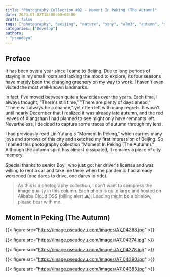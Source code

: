 ```yaml
---
title: "Photography Collection #02 - Moment In Peking (The Autumn)"
date: 2023-01-02T18:00:00+08:00
draft: false
tags: ["photography", "beijing", "nature", "sony", "a7m3", "autumn", "season", "city", "moment"]
categories: ["Develop"]
authors:
- "pseudoyu"
---
```


## Preface

It has been over a year since I came to Beijing. Due to long periods of staying in my small room and lacking the mood to explore, its four seasons have merely been the changing greenery on my way to work. I haven't even visited the most well-known landmarks.

In fact, I've moved between quite a few cities over the years. Each time, I always thought, "There's still time," "There are plenty of days ahead," "There will always be a chance," yet often left with many regrets. It wasn't until nearly December that I realized it was already late autumn, and the red leaves of Xiangshan I had planned to see might only have remnants left. Nevertheless, I decided to capture some traces of autumn through my lens.

I had previously read Lin Yutang's "Moment In Peking," which carries many joys and sorrows of this city and sketched my first impression of Beijing. So I named this photography collection "Moment In Peking (The Autumn)." Although the autumn spirit has almost dissipated, it remains a piece of city memory.

Special thanks to senior Boyi, who just got her driver's license and was willing to rent a car and take me there when the pandemic had already worsened (~~one dares to drive, one dares to ride~~).

> As this is a photography collection, I don't want to compress the image quality in this column. Each photo is quite large and hosted on Alibaba Cloud OSS (billing alert ⚠️). Loading might be a bit slow, please bear with me.

## Moment In Peking (The Autumn)

{{< figure src="https://image.pseudoyu.com/images/A7_04388.jpg" >}}

{{< figure src="https://image.pseudoyu.com/images/A7_04374.jpg" >}}

{{< figure src="https://image.pseudoyu.com/images/A7_04378.jpg" >}}

{{< figure src="https://image.pseudoyu.com/images/A7_04390.jpg" >}}

{{< figure src="https://image.pseudoyu.com/images/A7_04383.jpg" >}}